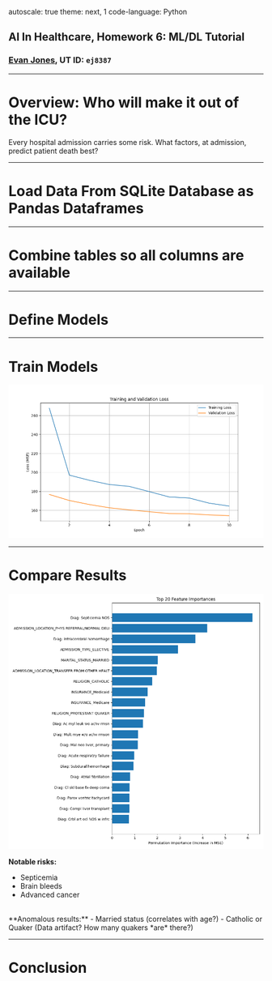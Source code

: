 autoscale: true
theme: next, 1
code-language: Python

## AI In Healthcare, Homework 6: ML/DL Tutorial
### [Evan Jones](mailto:evan_jones@utexas.edu), UT ID:  `ej8387`

--- 

# Overview: Who will make it out of the ICU?
Every hospital admission carries some risk. 
What factors, at admission, predict  patient death best?

---

# Load Data From SQLite Database as Pandas Dataframes

---

# Combine tables so all columns are available

---

# Define Models

--- 

# Train Models

![fit right](assets/training_validation_loss.png)

--- 

# Compare Results

![fit right](assets/feature_importance.png)

**Notable risks:**
- Septicemia
- Brain bleeds
- Advanced cancer
<br>
**Anomalous results:**
- Married status (correlates with age?)
- Catholic or Quaker (Data artifact? How many quakers *are* there?)

---

# Conclusion
